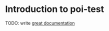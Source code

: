 # Introduction to poi-test

TODO: write [great documentation](http://jacobian.org/writing/what-to-write/)
